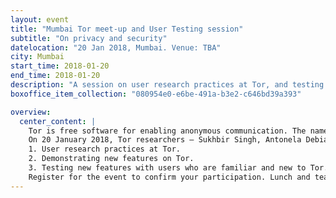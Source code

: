 ```yaml
---
layout: event
title: "Mumbai Tor meet-up and User Testing session"
subtitle: "On privacy and security"
datelocation: "20 Jan 2018, Mumbai. Venue: TBA"
city: Mumbai
start_time: 2018-01-20
end_time: 2018-01-20
description: "A session on user research practices at Tor, and testing new features."
boxoffice_item_collection: "080954e0-e6be-491a-b3e2-c646bd39a393"

overview:
  center_content: |
    Tor is free software for enabling anonymous communication. The name is derived from an acronym for the original software project name "The Onion Router". 
    On 20 January 2018, Tor researchers – Sukhbir Singh, Antonela Debiasi and Isabela Bagueros – will be in Mumbai, speaking about:
    1. User research practices at Tor. 
    2. Demonstrating new features on Tor. 
    3. Testing new features with users who are familiar and new to Tor. 
    Register for the event to confirm your participation. Lunch and tea/coffee will be provided to all attendees. 
---
```

